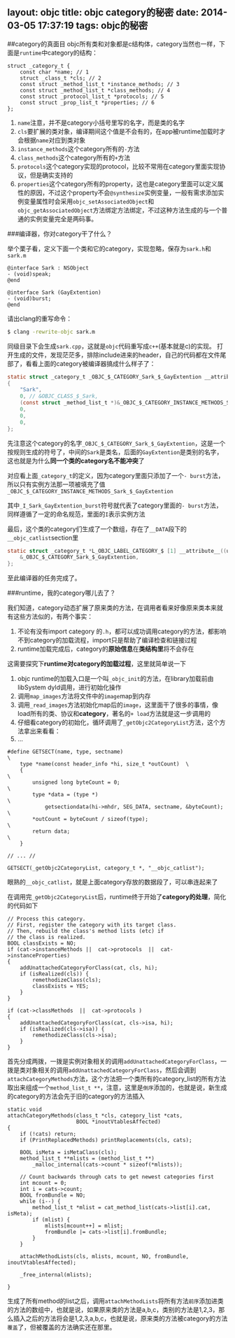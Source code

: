layout: objc
title: objc category的秘密
date: 2014-03-05 17:37:19
tags: objc的秘密
---

##category的真面目
objc所有类和对象都是c结构体，category当然也一样，下面是`runtime`中category的结构：
``` objc
struct _category_t {
	const char *name; // 1
	struct _class_t *cls; // 2
	const struct _method_list_t *instance_methods; // 3
	const struct _method_list_t *class_methods; // 4
	const struct _protocol_list_t *protocols; // 5
	const struct _prop_list_t *properties; // 6
};
```
<!--more-->
 1. `name`注意，并不是category小括号里写的名字，而是类的名字
 2. `cls`要扩展的类对象，编译期间这个值是不会有的，在app被runtime加载时才会根据`name`对应到类对象
 3. `instance_methods`这个category所有的`-`方法
 4. `class_methods`这个category所有的`+`方法
 5. `protocols`这个category实现的protocol，比较不常用在category里面实现协议，但是确实支持的
 6. `properties`这个category所有的property，这也是category里面可以定义属性的原因，不过这个property不会`@synthesize`实例变量，一般有需求添加实例变量属性时会采用`objc_setAssociatedObject`和`objc_getAssociatedObject`方法绑定方法绑定，不过这种方法生成的与一个普通的实例变量完全是两码事。

###编译器，你对category干了什么？

举个栗子看，定义下面一个类和它的category，实现忽略，保存为`sark.h`和`sark.m`
``` objc
@interface Sark : NSObject
- (void)speak;
@end

@interface Sark (GayExtention)
- (void)burst;
@end
```
请出clang的重写命令：
``` bash
$ clang -rewrite-objc sark.m
```
同级目录下会生成`sark.cpp`，这就是`objc`代码重写成`c++`(基本就是c)的实现。
打开生成的文件，发现茫茫多，排除include进来的header，自己的代码都在文件尾部了，看看上面的category被编译器搞成什么样子了：
``` c
static struct _category_t _OBJC_$_CATEGORY_Sark_$_GayExtention __attribute__ ((used, section ("__DATA,__objc_const"))) =
{
	"Sark",
	0, // &OBJC_CLASS_$_Sark,
	(const struct _method_list_t *)&_OBJC_$_CATEGORY_INSTANCE_METHODS_Sark_$_GayExtention,
	0,
	0,
	0,
};
```
先注意这个category的名字`_OBJC_$_CATEGORY_Sark_$_GayExtention`，这是一个按规则生成的符号了，中间的`Sark`是类名，后面的`GayExtention`是类别的名字，这也就是为什么**同一个类的category名不能冲突**了  

对应看上面`_category_t`的定义，因为category里面只添加了一个`- burst`方法，所以只有实例方法那一项被填充了值`_OBJC_$_CATEGORY_INSTANCE_METHODS_Sark_$_GayExtention`

其中`_I_Sark_GayExtention_burst`符号就代表了category里面的`- burst`方法，同样遵循了一定的命名规范，里面的`I`表示实例方法

最后，这个类的category们生成了一个数组，存在了`__DATA`段下的`__objc_catlist`section里
``` c
static struct _category_t *L_OBJC_LABEL_CATEGORY_$ [1] __attribute__((used, section ("__DATA, __objc_catlist,regular,no_dead_strip")))= {
	&_OBJC_$_CATEGORY_Sark_$_GayExtention,
};
```
至此编译器的任务完成了。

###runtime，我的category哪儿去了？

我们知道，category动态扩展了原来类的方法，在调用者看来好像原来类本来就有这些方法似的，有两个事实：

 1. 不论有没有import category 的`.h`，都可以成功调用category的方法，都影响不到category的加载流程，import只是帮助了编译检查和链接过程
 2. runtime加载完成后，category的**原始信息**在**类结构里**将不会存在


这需要探究下**runtime对category的加载过程**，这里就简单说一下

 1. objc runtime的加载入口是一个叫`_objc_init`的方法，在library加载前由libSystem dyld调用，进行初始化操作
 2. 调用`map_images`方法将文件中的`image`map到内存
 3. 调用`_read_images`方法初始化map后的`image`，这里面干了很多的事情，像load所有的类、协议和**category**，著名的`+ load`方法就是这一步调用的
 4. 仔细看category的初始化，循环调用了`_getObjc2CategoryList`方法，这个方法拿出来看看：
 5. ...


``` objc
#define GETSECT(name, type, sectname)                                   \
    type *name(const header_info *hi, size_t *outCount)  \
    {                                                                   \
        unsigned long byteCount = 0;                                    \
        type *data = (type *)                                           \
            getsectiondata(hi->mhdr, SEG_DATA, sectname, &byteCount);   \
        *outCount = byteCount / sizeof(type);                           \
        return data;                                                    \
    }

// ... //

GETSECT(_getObjc2CategoryList, category_t *, "__objc_catlist");
```
眼熟的`__objc_catlist`，就是上面category存放的数据段了，可以串连起来了

在调用完`_getObjc2CategoryList`后，runtime终于开始了**category的处理**，简化的代码如下
``` objc
// Process this category.
// First, register the category with its target class.
// Then, rebuild the class's method lists (etc) if
// the class is realized.
BOOL classExists = NO;
if (cat->instanceMethods ||  cat->protocols  ||  cat->instanceProperties)
{
    addUnattachedCategoryForClass(cat, cls, hi);
    if (isRealized(cls)) {
        remethodizeClass(cls);
        classExists = YES;
    }
}

if (cat->classMethods  ||  cat->protocols )
{
    addUnattachedCategoryForClass(cat, cls->isa, hi);
    if (isRealized(cls->isa)) {
        remethodizeClass(cls->isa);
    }
}
```
首先分成两拨，一拨是实例对象相关的调用`addUnattachedCategoryForClass`，一拨是类对象相关的调用`addUnattachedCategoryForClass`，然后会调到`attachCategoryMethods`方法，这个方法把一个类所有的category_list的所有方法取出来组成一个`method_list_t **`，注意，这里是`倒序`添加的，也就是说，新生成的category的方法会先于旧的category的方法插入
```
static void
attachCategoryMethods(class_t *cls, category_list *cats,
                      BOOL *inoutVtablesAffected)
{
    if (!cats) return;
    if (PrintReplacedMethods) printReplacements(cls, cats);

    BOOL isMeta = isMetaClass(cls);
    method_list_t **mlists = (method_list_t **)
        _malloc_internal(cats->count * sizeof(*mlists));

    // Count backwards through cats to get newest categories first
    int mcount = 0;
    int i = cats->count;
    BOOL fromBundle = NO;
    while (i--) {
        method_list_t *mlist = cat_method_list(cats->list[i].cat, isMeta);
        if (mlist) {
            mlists[mcount++] = mlist;
            fromBundle |= cats->list[i].fromBundle;
        }
    }

    attachMethodLists(cls, mlists, mcount, NO, fromBundle, inoutVtablesAffected);

    _free_internal(mlists);

}
```
生成了所有method的list之后，调用`attachMethodLists`将所有方法`前序`添加进类的方法的数组中，也就是说，如果原来类的方法是a,b,c，类别的方法是1,2,3，那么插入之后的方法将会是1,2,3,a,b,c，也就是说，原来类的方法被category的方法`覆盖`了，但被覆盖的方法确实还在那里。
